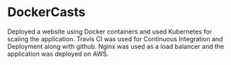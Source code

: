 # DockerCasts
Deployed a website using Docker containers and used Kubernetes for scaling the application. Travis CI was used for Continuous Integration and Deployment along with github. Nginx was used as a load balancer and the application was deployed on AWS.
